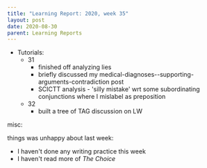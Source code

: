 ```yaml
---
title: "Learning Report: 2020, week 35"
layout: post
date: 2020-08-30
parent: Learning Reports
---
```


* Tutorials:
  * 31
    * finished off analyzing lies
    * briefly discussed my medical-diagnoses--supporting-arguments-contradiction post
    * SCICTT analysis - 'silly mistake' wrt some subordinating conjunctions where I mislabel as preposition
  * 32
    * built a tree of TAG discussion on LW

misc:

things was unhappy about last week:

* I haven't done any writing practice this week
* I haven't read more of *The Choice*

